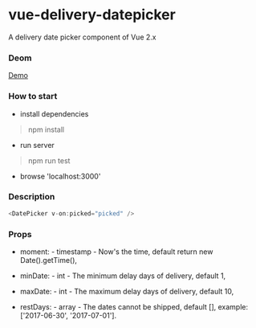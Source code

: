# vue-delivery-datepicker
A delivery date picker component of Vue 2.x

### Deom
[Demo](https://oonne.github.io/vue-delivery-datepicker/)


### How to start
* install dependencies
> npm install

* run server
> npm run test

* browse 'localhost:3000'


### Description

``` javascript
<DatePicker v-on:picked="picked" />
```

### Props
* moment: - timestamp - Now's the time, default return new Date().getTime(),

* minDate: - int - The minimum delay days of delivery, default 1,

* maxDate: - int - The maximum delay days of delivery, default 10,

* restDays: - array - The dates cannot be shipped, default [], example: ['2017-06-30', '2017-07-01'].


